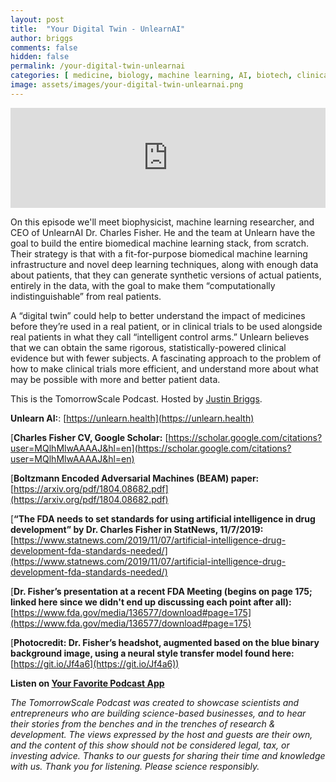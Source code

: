 ```yaml
---
layout: post
title:  "Your Digital Twin - UnlearnAI"
author: briggs
comments: false
hidden: false
permalink: /your-digital-twin-unlearnai
categories: [ medicine, biology, machine learning, AI, biotech, clinical trials, data science, startup ]
image: assets/images/your-digital-twin-unlearnai.png
---
```


<iframe src="https://anchor.fm/tomorrowscale/embed/episodes/Your-Digital-Twin---UnlearnAI-ee0le3" height="160px" width="100%" frameborder="0" scrolling="no"></iframe>

On this episode we'll meet biophysicist, machine learning researcher, and CEO of UnlearnAI Dr. Charles Fisher. He and the team at Unlearn have the goal to build the entire biomedical machine learning stack, from scratch. Their strategy is that with a fit-for-purpose biomedical machine learning infrastructure and novel deep learning techniques, along with enough data about patients, that they can generate synthetic versions of actual patients, entirely in the data, with the goal to make them “computationally indistinguishable” from real patients. 

A “digital twin” could help to better understand the impact of medicines before they’re used in a real patient, or in clinical trials to be used alongside real patients in what they call “intelligent control arms.” Unlearn believes that we can obtain the same rigorous, statistically-powered clinical evidence but with fewer subjects. A fascinating approach to the problem of how to make clinical trials more efficient, and understand more about what may be possible with more and better patient data. 

This is the TomorrowScale Podcast. Hosted by [Justin Briggs](https://www.linkedin.com/in/briggsly).

**Unlearn AI:**: [https://unlearn.health](https://unlearn.health)

[**Charles Fisher CV, Google Scholar:** [https://scholar.google.com/citations?user=MQlhMlwAAAAJ&hl=en](https://scholar.google.com/citations?user=MQlhMlwAAAAJ&hl=en)

[**Boltzmann Encoded Adversarial Machines (BEAM) paper:** [https://arxiv.org/pdf/1804.08682.pdf](https://arxiv.org/pdf/1804.08682.pdf)

[**“The FDA needs to set standards for using artificial intelligence in drug development” by Dr. Charles Fisher in StatNews, 11/7/2019:** [https://www.statnews.com/2019/11/07/artificial-intelligence-drug-development-fda-standards-needed/](https://www.statnews.com/2019/11/07/artificial-intelligence-drug-development-fda-standards-needed/)

[**Dr. Fisher’s presentation at a recent FDA Meeting (begins on page 175; linked here since we didn't end up discussing each point after all):** [https://www.fda.gov/media/136577/download#page=175](https://www.fda.gov/media/136577/download#page=175)

[**Photocredit: Dr. Fisher’s headshot, augmented based on the blue binary background image, using a neural style transfer model found here:** [https://git.io/Jf4a6](https://git.io/Jf4a6))

**Listen on [Your Favorite Podcast App](https://anchor.fm/tomorrowscale/)**

*The TomorrowScale Podcast was created to showcase scientists and entrepreneurs who are building science-based businesses, and to hear their stories from the benches and in the trenches of research & development. The views expressed by the host and guests are their own, and the content of this show should not be considered legal, tax, or investing advice. Thanks to our guests for sharing their time and knowledge with us. Thank you for listening. Please science responsibly.*
